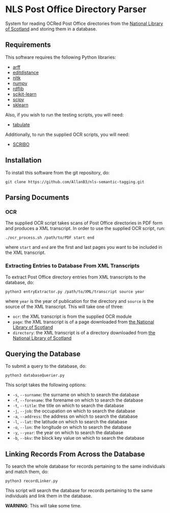 # NLS Post Office Directory Parser
System for reading OCRed Post Office directories from the [National Library of Scotland](http://digital.nls.uk/directories/) and storing them in a database.

## Requirements
This software requires the following Python libraries:
- [arff](https://pypi.python.org/pypi/arff/0.9)
- [editdistance](https://pypi.python.org/pypi/editdistance/0.2)
- [nltk](https://pypi.python.org/pypi/nltk/3.1)
- [numpy](https://pypi.python.org/pypi/numpy/1.10.1)
- [rdflib](https://pypi.python.org/pypi/rdflib/4.2.1)
- [scikit-learn](https://pypi.python.org/pypi/scikit-learn/0.17)
- [scipy](https://pypi.python.org/pypi/scipy/0.16.1)
- [sklearn](https://pypi.python.org/pypi/sklearn/0.0)

Also, if you wish to run the testing scripts, you will need:
- [tabulate](https://pypi.python.org/pypi/tabulate/0.7.5)

Additionally, to run the supplied OCR scripts, you will need:
- [SCRIBO](https://www.lrde.epita.fr/wiki/Olena/Modules#SCRIBO)

## Installation
To install this software from the git repository, do:

```
git clone https://github.com/AllanB3/nls-semantic-tagging.git
```

## Parsing Documents

### OCR
The supplied OCR script takes scans of Post Office directories in PDF form and produces a XML transcript. In order to use the supplied OCR script, run:

```
./ocr_process.sh /path/to/PDF start end
```

where ```start``` and ```end``` are the first and last pages you want to be included in the XML transcript.

### Extracting Entries to Database From XML Transcripts
To extract Post Office directory entries from XML transcripts to the database, do:

```
python3 entryExtractor.py /path/to/XML/transcript source year
```

where ```year``` is the year of publication for the directory and ```source``` is the source of the XML transcript. This will take one of three:

- ```ocr```: the XML transcript is from the supplied OCR module
- ```page```: the XML transcript is of a page downloaded from [the National Library of Scotland](http://digital.nls.uk/directories/)
- ```directory```: the XML transcript is of a directory downloaded from [the National Library of Scotland](http://digital.nls.uk/directories/)

## Querying the Database
To submit a query to the database, do:

```
python3 databaseQuerier.py
```

This script takes the following options:

- ```-s```, ```--surname```: the surname on which to search the database
- ```-f```, ```--forename```: the forename on which to search the database
- ```-t```, ```--title```: the title on which to search the database
- ```-j```, ```--job```: the occupation on which to search the database
- ```-a```, ```--address```: the address on which to search the database
- ```-l```, ```--lat```: the latitude on which to search the database
- ```-o```, ```--lon```: the longitude on which to search the database
- ```-y```, ```--year```: the year on which to search the database
- ```-b```, ```--bkv```: the block key value on which to search the database

## Linking Records From Across the Database
To search the whole database for records pertaining to the same individuals and match them, do:

```
python3 recordLinker.py
```

This script will search the database for records pertaining to the same individuals and link them in the database.

**WARNING**: This will take some time.

